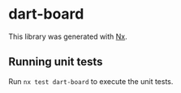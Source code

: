 # dart-board

This library was generated with [Nx](https://nx.dev).

## Running unit tests

Run `nx test dart-board` to execute the unit tests.
